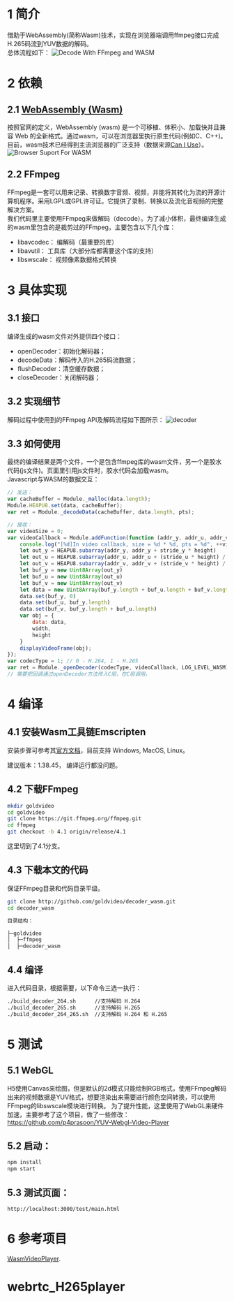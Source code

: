 # 1 简介
借助于WebAssembly(简称Wasm)技术，实现在浏览器端调用ffmpeg接口完成H.265码流到YUV数据的解码。  
总体流程如下：
![Decode With FFmpeg and WASM](./doc/wasm.jpg "页面通过wasm调用FFmpeg流程图")

# 2 依赖
## 2.1 [WebAssembly (Wasm)](https://webassembly.org/)
按照官网的定义，WebAssembly (wasm) 是一个可移植、体积小、加载快并且兼容 Web 的全新格式。通过wasm，可以在浏览器里执行原生代码(例如C、C++)。  
目前，wasm技术已经得到主流浏览器的广泛支持（数据来源[Can I Use](https://www.caniuse.com/#search=WebAssembly)）。
![Browser Suport For WASM](./doc/caniuse_wasm.jpg "主流浏览器对wasm的支持")
## 2.2 FFmpeg
FFmpeg是一套可以用来记录、转换数字音频、视频，并能将其转化为流的开源计算机程序。采用LGPL或GPL许可证。它提供了录制、转换以及流化音视频的完整解决方案。  
我们代码里主要使用FFmpeg来做解码（decode）。为了减小体积，最终编译生成的wasm里包含的是裁剪过的FFmpeg，主要包含以下几个库：
- libavcodec： 编解码（最重要的库）
- libavutil： 工具库（大部分库都需要这个库的支持）
- libswscale： 视频像素数据格式转换

# 3 具体实现
## 3.1 接口
编译生成的wasm文件对外提供四个接口：
- openDecoder：初始化解码器；
- decodeData：解码传入的H.265码流数据；
- flushDecoder：清空缓存数据；
- closeDecoder：关闭解码器；  

## 3.2 实现细节
解码过程中使用到的FFmpeg API及解码流程如下图所示：
![decoder](./doc/decode_video.jpg "调用FFmpeg API解码流程")

## 3.3 如何使用
最终的编译结果是两个文件，一个是包含ffmpeg库的wasm文件，另一个是胶水代码(js文件)。页面里引用js文件时，胶水代码会加载wasm。   
Javascript与WASM的数据交互：  
```js
// 发送：
var cacheBuffer = Module._malloc(data.length);
Module.HEAPU8.set(data, cacheBuffer);
var ret = Module._decodeData(cacheBuffer, data.length, pts);

// 接收：
var videoSize = 0;
var videoCallback = Module.addFunction(function (addr_y, addr_u, addr_v, stride_y, stride_u, stride_v, width, height, pts) {
    console.log("[%d]In video callback, size = %d * %d, pts = %d", ++videoSize, width, height, pts)
    let out_y = HEAPU8.subarray(addr_y, addr_y + stride_y * height)
    let out_u = HEAPU8.subarray(addr_u, addr_u + (stride_u * height) / 2)
    let out_v = HEAPU8.subarray(addr_v, addr_v + (stride_v * height) / 2)
    let buf_y = new Uint8Array(out_y)
    let buf_u = new Uint8Array(out_u)
    let buf_v = new Uint8Array(out_v)
    let data = new Uint8Array(buf_y.length + buf_u.length + buf_v.length)
    data.set(buf_y, 0)
    data.set(buf_u, buf_y.length)
    data.set(buf_v, buf_y.length + buf_u.length)
    var obj = {
        data: data,
        width,
        height
    }
    displayVideoFrame(obj);
});
var codecType = 1; // 0 - H.264, 1 - H.265
var ret = Module._openDecoder(codecType, videoCallback, LOG_LEVEL_WASM)
// 需要把回调通过openDecoder方法传入C层，在C层调用。
```

# 4 编译
## 4.1 安装Wasm工具链Emscripten
安装步骤可参考其[官方文档](https://emscripten.org/docs/getting_started/downloads.html)，目前支持 Windows, MacOS, Linux。

建议版本：1.38.45， 编译运行都没问题。

## 4.2 下载FFmpeg
```bash
mkdir goldvideo
cd goldvideo
git clone https://git.ffmpeg.org/ffmpeg.git
cd ffmpeg
git checkout -b 4.1 origin/release/4.1
```
这里切到了4.1分支。
## 4.3 下载本文的代码
保证FFmpeg目录和代码目录平级。
```bash
git clone http://github.com/goldvideo/decoder_wasm.git
cd decoder_wasm

目录结构：

├─goldvideo
│  ├─ffmpeg
│  ├─decoder_wasm
```
## 4.4 编译
进入代码目录，根据需要，以下命令三选一执行：
```bash
./build_decoder_264.sh      //支持解码 H.264
./build_decoder_265.sh      //支持解码 H.265
./build_decoder_264_265.sh  //支持解码 H.264 和 H.265
```

# 5 测试
## 5.1 WebGL
H5使用Canvas来绘图，但是默认的2d模式只能绘制RGB格式，使用FFmpeg解码出来的视频数据是YUV格式，想要渲染出来需要进行颜色空间转换，可以使用FFmpeg的libswscale模块进行转换。
为了提升性能，这里使用了WebGL来硬件加速，主要参考了这个项目，做了一些修改： https://github.com/p4prasoon/YUV-Webgl-Video-Player

## 5.2 启动：

```bash
npm install
npm start
```
## 5.3 测试页面：

```
http://localhost:3000/test/main.html
```

# 6 参考项目
[WasmVideoPlayer](https://github.com/sonysuqin/WasmVideoPlayer).

# webrtc_H265player
